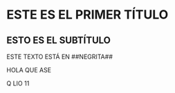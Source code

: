 # ESTE ES EL PRIMER TÍTULO

## ESTO ES EL SUBTÍTULO

ESTE TEXTO ESTÁ EN ##NEGRITA##


HOLA QUE ASE

Q LIO
11
